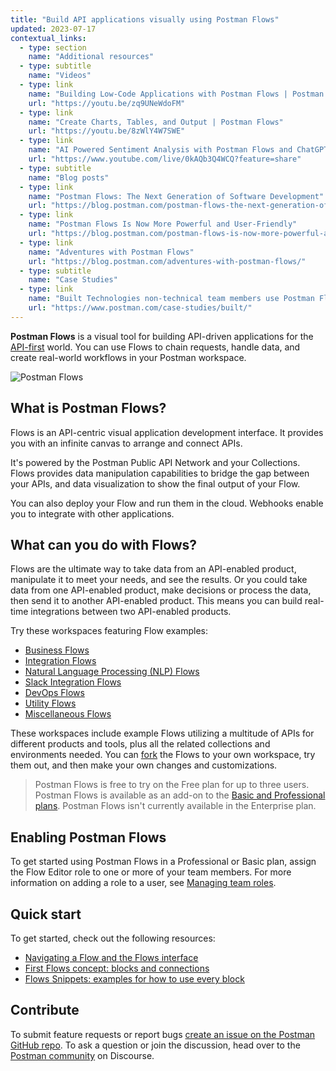 ```yaml
---
title: "Build API applications visually using Postman Flows"
updated: 2023-07-17
contextual_links:
  - type: section
    name: "Additional resources"
  - type: subtitle
    name: "Videos"
  - type: link
    name: "Building Low-Code Applications with Postman Flows | Postman Intergalactic"
    url: "https://youtu.be/zq9UNeWdoFM"
  - type: link
    name: "Create Charts, Tables, and Output | Postman Flows"
    url: "https://youtu.be/8zWlY4W7SWE"
  - type: link
    name: "AI Powered Sentiment Analysis with Postman Flows and ChatGPT"
    url: "https://www.youtube.com/live/0kAQb3Q4WCQ?feature=share"
  - type: subtitle
    name: "Blog posts"
  - type: link
    name: "Postman Flows: The Next Generation of Software Development"
    url: "https://blog.postman.com/postman-flows-the-next-generation-of-software-development/"
  - type: link
    name: "Postman Flows Is Now More Powerful and User-Friendly"
    url: "https://blog.postman.com/postman-flows-is-now-more-powerful-and-user-friendly/"
  - type: link
    name: "Adventures with Postman Flows"
    url: "https://blog.postman.com/adventures-with-postman-flows/"
  - type: subtitle
    name: "Case Studies"
  - type: link
    name: "Built Technologies non-technical team members use Postman Flows"
    url: "https://www.postman.com/case-studies/built/"
---
```


**Postman Flows** is a visual tool for building API-driven applications for the [API-first](https://www.postman.com/api-first/) world. You can use Flows to chain requests, handle data, and create real-world workflows in your Postman workspace.

![Postman Flows](https://assets.postman.com/postman-docs/postman-flows-overview.gif)

## What is Postman Flows?

Flows is an API-centric visual application development interface. It provides you with an infinite canvas to arrange and connect APIs.

It's powered by the Postman Public API Network and your Collections. Flows provides data manipulation capabilities to bridge the gap between your APIs, and data visualization to show the final output of your Flow.

You can also deploy your Flow and run them in the cloud. Webhooks enable you to integrate with other applications.

## What can you do with Flows?

Flows are the ultimate way to take data from an API-enabled product, manipulate it to meet your needs, and see the results. Or you could take data from one API-enabled product, make decisions or process the data, then send it to another API-enabled product. This means you can build real-time integrations between two API-enabled products.

Try these workspaces featuring Flow examples:

* [Business Flows](https://www.postman.com/postman/workspace/business-flows/flows)
* [Integration Flows](https://www.postman.com/postman/workspace/integration-flows/flows)
* [Natural Language Processing (NLP) Flows](https://www.postman.com/postman/workspace/natural-language-processing-nlp-flows/flows)
* [Slack Integration Flows](https://www.postman.com/postman/workspace/slack-integration-flows/flows)
* [DevOps Flows](https://www.postman.com/postman/workspace/devops-flows/flows)
* [Utility Flows](https://www.postman.com/postman/workspace/utility-flows/flows)
* [Miscellaneous Flows](https://www.postman.com/postman/workspace/miscellaneous-flows/flows)

These workspaces include example Flows utilizing a multitude of APIs for different products and tools, plus all the related collections and environments needed. You can [fork](/docs/collaborating-in-postman/using-version-control/forking-entities/) the Flows to your own workspace, try them out, and then make your own changes and customizations.

> Postman Flows is free to try on the Free plan for up to three users. Postman Flows is available as an add-on to the [Basic and Professional plans](https://www.postman.com/pricing/). Postman Flows isn't currently available in the Enterprise plan.

## Enabling Postman Flows

To get started using Postman Flows in a Professional or Basic plan, assign the Flow Editor role to one or more of your team members. For more information on adding a role to a user, see [Managing team roles](/docs/administration/managing-your-team/managing-your-team/#managing-team-roles).

## Quick start

To get started, check out the following resources:

* [Navigating a Flow and the Flows interface](/docs/postman-flows/gs/the-flows-interface/)
* [First Flows concept: blocks and connections](/docs/postman-flows/concepts/blocks-and-connections/)
* [Flows Snippets: examples for how to use every block](https://www.postman.com/postman/workspace/flows-snippets/flows)

## Contribute

To submit feature requests or report bugs [create an issue on the Postman GitHub repo](https://github.com/postmanlabs/postman-app-support/issues). To ask a question or join the discussion, head over to the [Postman community](https://community.postman.com/) on Discourse.
